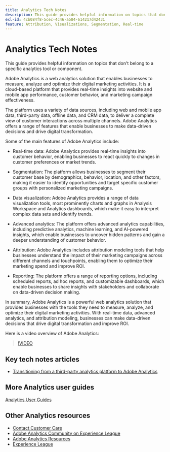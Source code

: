 ```yaml
---
title: Analytics Tech Notes
description: This guide provides helpful information on topics that don't belong to a specific analytics tool or component.
exl-id: 4cb084f8-5cec-4c46-a584-614217d42431
feature: Attribution, Visualizations, Segmentation, Real-time
---
```

# Analytics Tech Notes

This guide provides helpful information on topics that don't belong to a specific analytics tool or component.

Adobe Analytics is a web analytics solution that enables businesses to measure, analyze and optimize their digital marketing activities. It is a cloud-based platform that provides real-time insights into website and mobile app performance, customer behavior, and marketing campaign effectiveness.

The platform uses a variety of data sources, including web and mobile app data, third-party data, offline data, and CRM data, to deliver a complete view of customer interactions across multiple channels. Adobe Analytics offers a range of features that enable businesses to make data-driven decisions and drive digital transformation.

Some of the main features of Adobe Analytics include:

* Real-time data: Adobe Analytics provides real-time insights into customer behavior, enabling businesses to react quickly to changes in customer preferences or market trends.

* Segmentation: The platform allows businesses to segment their customer base by demographics, behavior, location, and other factors, making it easier to identify opportunities and target specific customer groups with personalized marketing campaigns.

* Data visualization: Adobe Analytics provides a range of data visualization tools, most prominently charts and graphs in Analysis Workspace and Analytics dashboards, which make it easy to interpret complex data sets and identify trends.

* Advanced analytics: The platform offers advanced analytics capabilities, including predictive analytics, machine learning, and AI-powered insights, which enable businesses to uncover hidden patterns and gain a deeper understanding of customer behavior.

* Attribution: Adobe Analytics includes attribution modeling tools that help businesses understand the impact of their marketing campaigns across different channels and touchpoints, enabling them to optimize their marketing spend and improve ROI.

* Reporting: The platform offers a range of reporting options, including scheduled reports, ad hoc reports, and customizable dashboards, which enable businesses to share insights with stakeholders and collaborate on data-driven decision making.

In summary, Adobe Analytics is a powerful web analytics solution that provides businesses with the tools they need to measure, analyze, and optimize their digital marketing activities. With real-time data, advanced analytics, and attribution modeling, businesses can make data-driven decisions that drive digital transformation and improve ROI.

Here is a video overview of Adobe Analytics:

>[!VIDEO](https://video.tv.adobe.com/v/27429/?quality=12)

## Key tech notes articles

* [Transitioning from a third-party analytics platform to Adobe Analytics](ga-to-aa/home.md)

## More Analytics user guides

[Analytics User Guides](https://experienceleague.adobe.com/docs/analytics.html)

## Other Analytics resources

* [Contact Customer Care](https://experienceleague.adobe.com/?support-solution=Analytics#support)
* [Adobe Analytics Community on Experience League](https://experienceleaguecommunities.adobe.com/t5/adobe-analytics/ct-p/adobe-analytics-community)
* [Adobe Analytics Resources](https://forums.adobe.com/message/10660755)
* [Experience League](https://landing.adobe.com/experience-league/)
